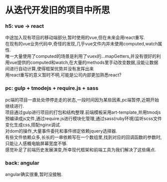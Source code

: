 # 从迭代开发旧的项目中所思

### h5: vue -> react
中途加入现有项目的移动端部分,暂时使用的vue,但在未来会用react重写.\
在现有的vue业务代码中,奇怪的发现,几乎vue文件内并未使用computed,watch属性.\
唯一大量使用了computed的场景是利用了vuex的...mapGetters,并没有很好的利用vue提供的computed和watch,在大量的methods里手动改变数据,没能让数据间进行自动计算,使得框架优势并没有发挥出来\
用react重写的意义暂时不明,可能是公司内部更加熟悉react?

### pc: gulp + tmodejs + require.js + sass
pc端的项目一直处处停停走走的状态,一段时间因为某些因素,pc端暂停,近期开始继续进行.\
项目通过gulp进行项目的打包和结构整理.前端模板采用art-template,并用tmodjs预编译成js文件,通过require.js进行模块化管理,通过sass(ruby环境)监听scss文件变化生成css,搭配nginx调试.\
对dom的操作,大量事件委托和事件绑定依赖jquery选择器.\
有些文件依赖众多,长长的一串依赖写在一个数组里,找到对应的回调函数的参数时,只能让人感概电脑屏幕宽度不够.\
感觉补足了前端历史发展演变,所幸现代框架和前端工具为我们解决了这些痛点.
    
### back: angular
angular确实很重,暂时没接触.